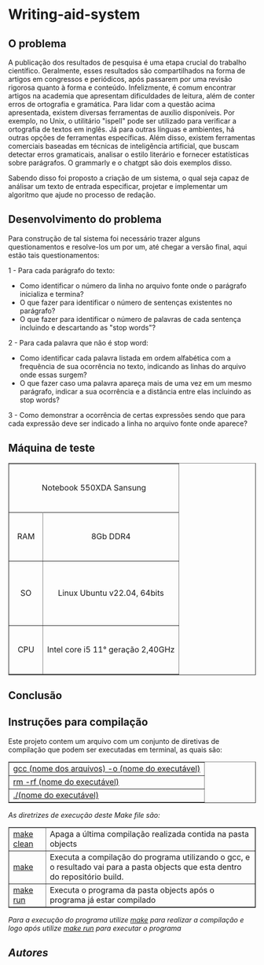 # Writing-aid-system

## O problema

<p style = "text-align = justify">
A publicação dos resultados de pesquisa é uma etapa crucial do trabalho científico. Geralmente, esses resultados são compartilhados na forma de artigos em congressos e periódicos,
após passarem por uma revisão rigorosa quanto à forma e conteúdo. Infelizmente, é comum
encontrar artigos na academia que apresentam dificuldades de leitura, além de conter erros de
ortografia e gramática.
Para lidar com a questão acima apresentada, existem diversas ferramentas de auxílio disponíveis.
Por exemplo, no Unix, o utilitário "ispell" pode ser utilizado para verificar a ortografia de textos
em inglês. Já para outras línguas e ambientes, há outras opções de ferramentas específicas.
Além disso, existem ferramentas comerciais baseadas em técnicas de inteligência artificial, que
buscam detectar erros gramaticais, analisar o estilo literário e fornecer estatísticas sobre parágrafos. O grammarly e o chatgpt são dois exemplos disso.
</p>
<p style = "text-align = justify">
Sabendo disso foi proposto a criação de um sistema, o qual seja capaz de análisar um texto de entrada especificar, projetar e implementar um algoritmo que ajude no processo de redação.
</p>

## Desenvolvimento do problema

<p style = "text-align = justify">
Para construção de tal sistema foi necessário trazer alguns questionamentos e resolve-los um por um, até chegar a versão final, aqui estão tais questionamentos: 
</p>

1 - Para cada parágrafo do texto:
* Como identificar o número da linha no arquivo fonte onde o parágrafo inicializa e termina?
* O que fazer para identificar o número de sentenças existentes no parágrafo?
* O que fazer para identificar o número de palavras de cada sentença incluindo e descartando as "stop words"?

2 - Para cada palavra que não é stop word:

* Como identificar cada palavra listada em ordem alfabética com a frequência de sua ocorrência no
texto, indicando as linhas do arquivo onde essas surgem?
* O que fazer caso uma palavra apareça mais de uma vez em um mesmo parágrafo, indicar a
sua ocorrência e a distância entre elas incluindo as stop words?

3 - Como demonstrar a ocorrência de certas expressões sendo que para cada expressão deve ser indicado a
linha no arquivo fonte onde aparece?

<p style = "text-align = justify">

</p>

## Máquina de teste

<table style="width: 100%;" border="1">
        <tr align="center" >
            <td colspan="2">
                <div>
                        <br>
                        <p class="sizeText color">Notebook 550XDA Sansung</p>
                        <br>        
                </div>
            </td>
        <tr>
        <tr align="center">
            <td>
               <div>
                    <br>
                    <p class="sizeText color">RAM</p>
                    <br>
               </div> 
            </td>
            <td >
                <br>
                    <p class="sizeText color">8Gb DDR4</p>
                <br>
            </td>
        </tr>
        <tr align="center">
            <td style="width: 20%;">
                <p class="sizeText color">
                    <br>
                    <p class="sizeText color">SO</p>
                    <br>
                </p>
            </td>
            <td >
                <br>
                    <p class="sizeText color">Linux Ubuntu v22.04, 64bits</p>
                <br>
            </td>
        </tr>
        <tr align="center">
            <td style="width: 20%;">
                <br>
                    <p class="sizeText color">    
                        CPU
                    </p>
                <br>
            </td>
            <td >
                <br>
                    <p class="sizeText color">Intel core i5 11° geração 2,40GHz</p>
                <br>
            </td>
        </tr>
    </table>


## Conclusão

## Instruções para compilação

<p style = "text-align = justify">
Este projeto contem um arquivo com um conjunto de diretivas de compilação que podem ser executadas em terminal, as quais são:
</p>

<table border="1">
      <tr><td><u>gcc (nome dos arquivos) -o  (nome do executável)</u></td></tr>
      <tr><td><u>rm -rf (nome do executável)</u></td></tr>
      <tr><td><u>./(nome do executável)</u></td></tr>
</table>


<p style = "text-align = justify">
    <i>As diretrizes de execução deste Make file são:<i>
    <table border="1">
      <tr><td><u>make clean</u></td> <td>Apaga a última compilação realizada contida na pasta objects</td></tr>
      <tr><td><u>make</u></td> <td>Executa a compilação do programa utilizando o gcc, e o resultado vai para a pasta objects que esta dentro do repositório build.</td></tr>
      <tr><td><u>make run</u></td> <td>Executa o programa da pasta objects após o programa já estar compilado </td></tr>
    </table>
    <i>Para a execução do programa utilize <u>make</u> para realizar a compilação e logo após utilize <u>make run</u> para executar o programa</i>
</p>

## Autores